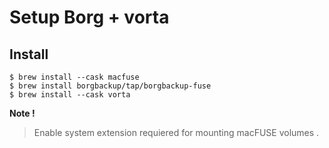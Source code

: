 # Setup Borg + vorta

## Install

```
$ brew install --cask macfuse
$ brew install borgbackup/tap/borgbackup-fuse
$ brew install --cask vorta
```

**Note !**

> Enable system extension requiered for mounting macFUSE volumes .

